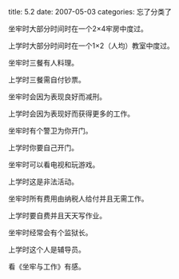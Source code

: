 title: 5.2
date: 2007-05-03
categories: 忘了分类了

坐牢时大部分时间时在一个2×4牢房中度过。

上学时大部分时间时在一个1×2（人均）教室中度过。

坐牢时三餐有人料理。

上学时三餐需自付钞票。

坐牢时会因为表现良好而减刑。

上学时会因为表现好而获得更多的工作。

坐牢时有个警卫为你开门。

上学时你要自己开门。

坐牢时可以看电视和玩游戏。

上学时这是非法活动。

坐牢时所有费用由纳税人给付并且无需工作。

上学时要自费并且天天写作业。

坐牢时经常会有个监狱长。

上学时这个人是辅导员。

看《坐牢与工作》有感。
